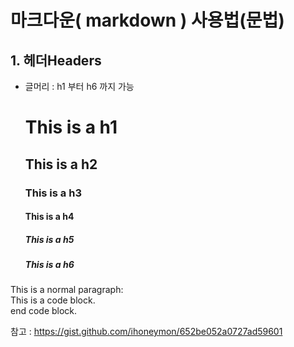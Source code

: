 # 마크다운( markdown ) 사용법(문법)  
## 1. 헤더Headers  
* 글머리 : h1 부터 h6 까지 가능  
    # This is a h1  
    ## This is a h2  
    ### This is a h3  
    #### This is a h4  
    ##### This is a h5  
    ##### This is a h6    
This is a normal paragraph:  
    This is a code block.   
end code block.

참고 : <https://gist.github.com/ihoneymon/652be052a0727ad59601>
